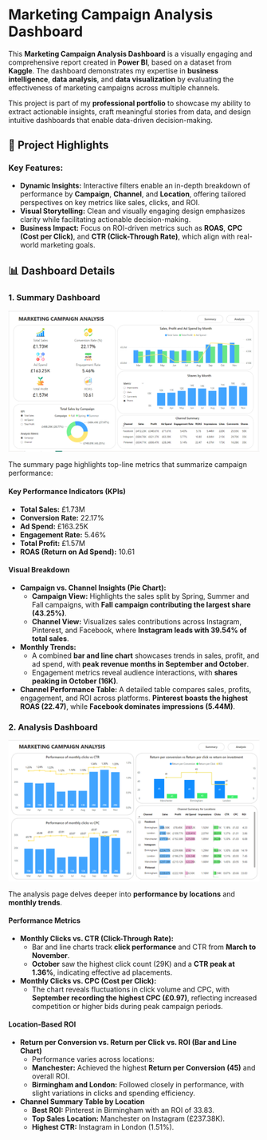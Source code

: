 <!DOCTYPE html>
<html lang="en">
<head>
    <meta charset="UTF-8">
</head>
<body>
    <h1>Marketing Campaign Analysis Dashboard</h1>
    <p>
      This <strong>Marketing Campaign Analysis Dashboard</strong> is a visually engaging and comprehensive report created in <strong>Power BI</strong>, based on a dataset from <strong>Kaggle</strong>. 
      The dashboard demonstrates my expertise in <strong>business intelligence</strong>, <strong>data analysis</strong>, and <strong>data visualization</strong> by evaluating the effectiveness of marketing campaigns across multiple channels.
    </p>
    <p>
      This project is part of my <strong>professional portfolio</strong> to showcase my ability to extract actionable insights, craft meaningful stories from data, and design intuitive dashboards that enable data-driven decision-making.
    </p>
  <h2>🌟 Project Highlights</h2>
    <h3>Key Features:</h3>
    <ul>
        <li><strong>Dynamic Insights:</strong> Interactive filters enable an in-depth breakdown of performance by <strong>Campaign</strong>, <strong>Channel</strong>, and <strong>Location</strong>, offering tailored perspectives on key metrics like sales, clicks, and ROI.</li>
        <li><strong>Visual Storytelling:</strong> Clean and visually engaging design emphasizes clarity while facilitating actionable decision-making.</li>
        <li><strong>Business Impact:</strong> Focus on ROI-driven metrics such as <strong>ROAS</strong>, <strong>CPC (Cost per Click)</strong>, and <strong>CTR (Click-Through Rate)</strong>, which align with real-world marketing goals.</li>
    </ul>

  <h2>📊 Dashboard Details</h2>
    <h3>1. Summary Dashboard</h3>
    <img src="1. Summary.png" alt="Summary Report">
    <p>The summary page highlights top-line metrics that summarize campaign performance:</p>

  <h4>Key Performance Indicators (KPIs)</h4>
    <ul>
        <li><strong>Total Sales:</strong> £1.73M</li>
        <li><strong>Conversion Rate:</strong> 22.17%</li>
        <li><strong>Ad Spend:</strong> £163.25K</li>
        <li><strong>Engagement Rate:</strong> 5.46%</li>
        <li><strong>Total Profit:</strong> £1.57M</li>
        <li><strong>ROAS (Return on Ad Spend):</strong> 10.61</li>
    </ul>

  <h4>Visual Breakdown</h4>
    <ul>
        <li><strong>Campaign vs. Channel Insights (Pie Chart):</strong>  
            <ul>
                <li><strong>Campaign View:</strong> Highlights the sales split by Spring, Summer and Fall campaigns, with <strong>Fall campaign contributing the largest share (43.25%)</strong>.</li>
                <li><strong>Channel View:</strong> Visualizes sales contributions across Instagram, Pinterest, and Facebook, where <strong>Instagram leads with 39.54% of total sales</strong>.</li>
            </ul>
        </li>
        <li><strong>Monthly Trends:</strong>  
            <ul>
                <li>A combined <strong>bar and line chart</strong> showcases trends in sales, profit, and ad spend, with <strong>peak revenue months in September and October</strong>.</li>
                <li>Engagement metrics reveal audience interactions, with <strong>shares peaking in October (16K)</strong>.</li>
            </ul>
        </li>
        <li><strong>Channel Performance Table:</strong> A detailed table compares sales, profits, engagement, and ROI across platforms. <strong>Pinterest boasts the highest ROAS (22.47)</strong>, while <strong>Facebook dominates impressions (5.44M)</strong>.</li>
    </ul>

  <h3>2. Analysis Dashboard</h3>
  <img src="Analysis.png" alt="Summary Report">
    <p>The analysis page delves deeper into <strong>performance by locations</strong> and <strong>monthly trends</strong>.</p>

  <h4>Performance Metrics</h4>
    <ul>
        <li><strong>Monthly Clicks vs. CTR (Click-Through Rate):</strong>  
            <ul>
                <li>Bar and line charts track <strong>click performance</strong> and CTR from <strong>March to November</strong>.</li>
                <li><strong>October</strong> saw the highest click count (29K) and a <strong>CTR peak at 1.36%</strong>, indicating effective ad placements.</li>
            </ul>
        </li>
        <li><strong>Monthly Clicks vs. CPC (Cost per Click):</strong>  
            <ul>
                <li>The chart reveals fluctuations in click volume and CPC, with <strong>September recording the highest CPC (£0.97)</strong>, reflecting increased competition or higher bids during peak campaign periods.</li>
            </ul>
        </li>
    </ul>

  <h4>Location-Based ROI</h4>
    <ul>
        <li><strong>Return per Conversion vs. Return per Click vs. ROI (Bar and Line Chart)</strong>  
            <ul>
                <li>Performance varies across locations:</li>
                <li><strong>Manchester:</strong> Achieved the highest <strong>Return per Conversion (45)</strong> and overall ROI.</li>
                <li><strong>Birmingham and London:</strong> Followed closely in performance, with slight variations in clicks and spending efficiency.</li>
            </ul>
        </li>
        <li><strong>Channel Summary Table by Location</strong>  
            <ul>
                <li><strong>Best ROI:</strong> Pinterest in Birmingham with an ROI of 33.83.</li>
                <li><strong>Top Sales Location:</strong> Manchester on Instagram (£237.38K).</li>
                <li><strong>Highest CTR:</strong> Instagram in London (1.51%).</li>
            </ul>
        </li>
    </ul>
</body>
</html>
